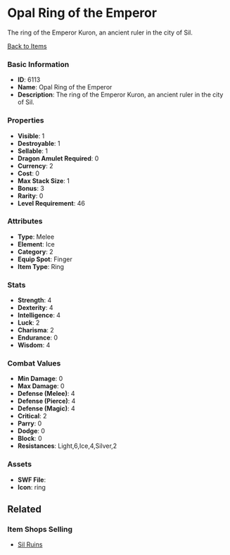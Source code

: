 # Opal Ring of the Emperor

The ring of the Emperor Kuron, an ancient ruler in the city of Sil.

[Back to Items](../items.md)

### Basic Information

- **ID**: 6113
- **Name**: Opal Ring of the Emperor
- **Description**: The ring of the Emperor Kuron, an ancient ruler in the city of Sil.

### Properties

- **Visible**: 1
- **Destroyable**: 1
- **Sellable**: 1
- **Dragon Amulet Required**: 0
- **Currency**: 2
- **Cost**: 0
- **Max Stack Size**: 1
- **Bonus**: 3
- **Rarity**: 0
- **Level Requirement**: 46

### Attributes

- **Type**: Melee
- **Element**: Ice
- **Category**: 2
- **Equip Spot**: Finger
- **Item Type**: Ring

### Stats

- **Strength**: 4
- **Dexterity**: 4
- **Intelligence**: 4
- **Luck**: 2
- **Charisma**: 2
- **Endurance**: 0
- **Wisdom**: 4

### Combat Values

- **Min Damage**: 0
- **Max Damage**: 0
- **Defense (Melee)**: 4
- **Defense (Pierce)**: 4
- **Defense (Magic)**: 4
- **Critical**: 2
- **Parry**: 0
- **Dodge**: 0
- **Block**: 0
- **Resistances**: Light,6,Ice,4,Silver,2

### Assets

- **SWF File**: 
- **Icon**: ring

## Related

### Item Shops Selling

- [Sil Ruins](../item-shops/235-sil-ruins.md)


